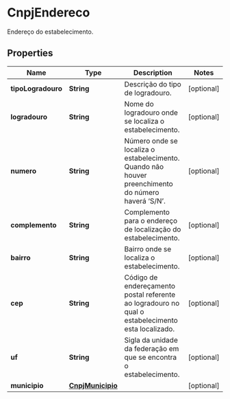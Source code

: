 

# CnpjEndereco

Endereço do estabelecimento.

## Properties

| Name | Type | Description | Notes |
|------------ | ------------- | ------------- | -------------|
|**tipoLogradouro** | **String** | Descrição do tipo de logradouro. |  [optional] |
|**logradouro** | **String** | Nome do logradouro onde se localiza o estabelecimento. |  [optional] |
|**numero** | **String** | Número onde se localiza o estabelecimento. Quando não houver  preenchimento do número haverá ‘S/N’. |  [optional] |
|**complemento** | **String** | Complemento para o endereço de localização do estabelecimento. |  [optional] |
|**bairro** | **String** | Bairro onde se localiza o estabelecimento. |  [optional] |
|**cep** | **String** | Código de endereçamento postal referente ao logradouro no qual o  estabelecimento esta localizado. |  [optional] |
|**uf** | **String** | Sigla da unidade da federação em que se encontra o estabelecimento. |  [optional] |
|**municipio** | [**CnpjMunicipio**](CnpjMunicipio.md) |  |  [optional] |



